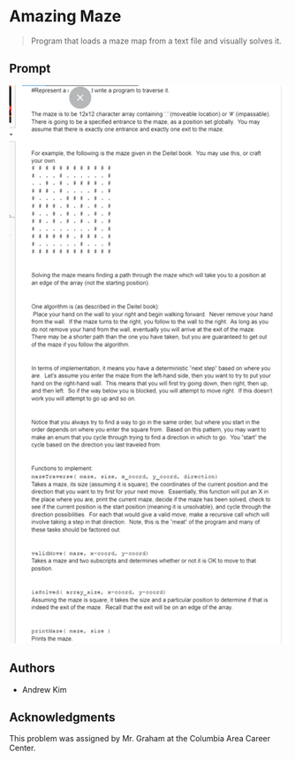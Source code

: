 # Amazing Maze

> Program that loads a maze map from a text file and visually solves it.

## Prompt

![Curved Lab Prompt](https://github.com/ahkim3/Amazing-Maze/blob/main/Maze/Amazing%20Maze%20Prompt.png?raw=true "Prompt")

## Authors
- Andrew Kim

## Acknowledgments

This problem was assigned by Mr. Graham at the Columbia Area Career Center.
